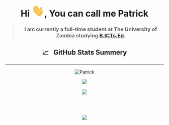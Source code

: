 <h1 align="center">Hi <img src="wave.gif" width="40px">, You can call me Patrick</h1>

> ### <p align="center" width="150px">I am currently a full-time student at The University of Zambia studying [B.ICTs.Ed](https://www.unza.zm/academics/undergraduate/bachelor-of-information-and-communication-technologies-education-bictsed).</p>

<h2 align="center"> 📈  &nbsp; GitHub Stats Summery </h2>
<hr>

<p align="center">
<img height="180em" src="https://github-readme-stats.vercel.app/api/top-langs/?username=patrickmwila&hide=less,scss,hack&show_icons=true&theme=chartreuse-dark&layout=compact&langs_count=8" alt="Patrick" />
</p>

<p align="center" ><img src="https://github-readme-stats.vercel.app/api?username=patrickmwila&count_private=true&count_public=true&show_icons=true&&theme=chartreuse-dark&include_all_commits=true">
</p> 

<p align="center" ><img src="https://github-readme-streak-stats.herokuapp.com?user=patrickmwila&theme=chartreuse-dark"></p>
<br>
<p align="center">
  <br>
    <img src="https://activity-graph.herokuapp.com/graph?username=patrickmwila&theme=chartreuse-dark">
</p>

</p>

